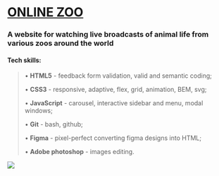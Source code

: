 # [**ONLINE ZOO**](https://valsover.github.io/online-zoo/)

### **A website for watching live broadcasts of animal life from various zoos around the world**

#### Tech skills:

> • **HTML5** - feedback form validation, valid and semantic coding;
>
> • **CSS3** - responsive, adaptive, flex, grid, animation, BEM, svg;
>
> • **JavaScript** - carousel, interactive sidebar and menu, modal windows;
>
> • **Git** - bash, github;
>
> • **Figma** - pixel-perfect converting figma designs into HTML;
>
> • **Adobe photoshop** - images editing.

![](https://raw.githubusercontent.com/valsover/online-zoo/main/assets/images/valsover.github.io_online-zoo_.png)
